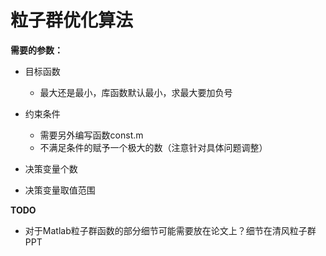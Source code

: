 # 粒子群优化算法

**需要的参数：**

- 目标函数
  - 最大还是最小，库函数默认最小，求最大要加负号

- 约束条件
  - 需要另外编写函数const.m
  - 不满足条件的赋予一个极大的数（注意针对具体问题调整）


- 决策变量个数
- 决策变量取值范围

**TODO**

- 对于Matlab粒子群函数的部分细节可能需要放在论文上？细节在清风粒子群PPT
